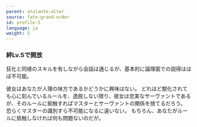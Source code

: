 ```yaml
---
parent: atalante-alter
source: fate-grand-order
id: profile-5
language: ja
weight: 5
---
```


### 絆Lv.5で開放

狂化と同様のスキルを有しながら会話は通じるが、基本的に論理面での説得はほぼ不可能。

彼女はあなたが人理の味方であるかどうかに興味はない。
どれほど獣化されても心に刻んでいるルールを、逸脱しない限り、彼女は忠実なサーヴァントであるが、そのルールに抵触すればマスターとサーヴァントの関係を捨てるだろう。
恐らくマスターの識別すら不可能になるに違いない。
もちろん、あなたがルールに抵触しなければ何も問題ないのだが。
